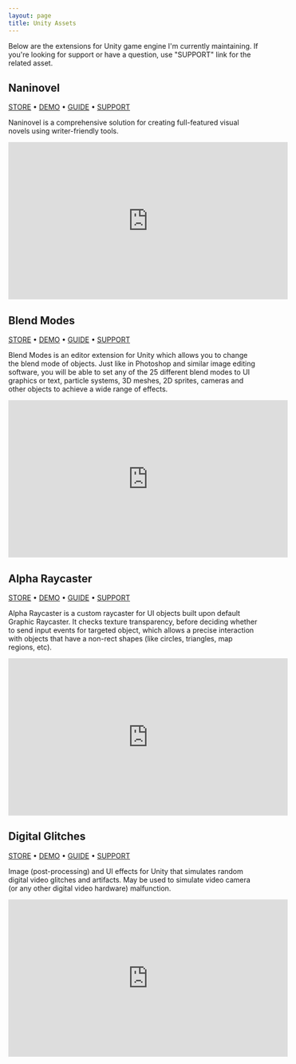 ```yaml
---
layout: page
title: Unity Assets
---
```


Below are the extensions for Unity game engine I'm currently maintaining. If you're looking for support or have a question, use "SUPPORT" link for the related asset.

## Naninovel

[STORE](https://u3d.as/1pg9)  •  [DEMO](https://naninovel.com/demo/)  •  [GUIDE](https://naninovel.com/guide/)  •  [SUPPORT](https://naninovel.com/support/)

Naninovel is a comprehensive solution for creating full-featured visual novels using writer-friendly tools.

<iframe width="560" height="315" src="https://www.youtube.com/embed/lRxIKDU9z4k" frameborder="0" allow="accelerometer; autoplay; encrypted-media; gyroscope; picture-in-picture" allowfullscreen></iframe>

## Blend Modes

[STORE](http://u3d.as/b9w)  •  [DEMO](/static/blend-modes-webgl/)  •  [GUIDE](https://goo.gl/tSAmB7)  •  [SUPPORT](https://forum.unity.com/conversations/add?to=Elringus)

Blend Modes is an editor extension for Unity which allows you to change the blend mode of objects. Just like in Photoshop and similar image editing software, you will be able to set any of the 25 different blend modes to UI graphics or text, particle systems, 3D meshes, 2D sprites, cameras and other objects to achieve a wide range of effects.

<iframe width="560" height="315" src="https://www.youtube.com/embed/t42HHIw4Apw" frameborder="0" allow="accelerometer; autoplay; encrypted-media; gyroscope; picture-in-picture" allowfullscreen></iframe>

## Alpha Raycaster

[STORE](http://u3d.as/bfD)  •  [DEMO](/static/alpha-raycaster-webgl/)  •  [GUIDE](https://goo.gl/fiEvOL)  •  [SUPPORT](https://forum.unity.com/conversations/add?to=Elringus)

Alpha Raycaster is a custom raycaster for UI objects built upon default Graphic Raycaster. It checks texture transparency, before deciding whether to send input events for targeted object, which allows a precise interaction with objects that have a non-rect shapes (like circles, triangles, map regions, etc).

<iframe width="560" height="315" src="https://www.youtube.com/embed/KWgu1v87Rtg" frameborder="0" allow="accelerometer; autoplay; encrypted-media; gyroscope; picture-in-picture" allowfullscreen></iframe>


## Digital Glitches

[STORE](http://u3d.as/bsV)  •  [DEMO](/static/camera-glitch-webgl/)  •  [GUIDE](https://goo.gl/1ElJtk)  •  [SUPPORT](https://forum.unity.com/conversations/add?to=Elringus)

Image (post-processing) and UI effects for Unity that simulates random digital video glitches and artifacts. May be used to simulate video camera (or any other digital video hardware) malfunction.

<iframe width="560" height="315" src="https://www.youtube.com/embed/H6qL2G9UqJ4" frameborder="0" allow="accelerometer; autoplay; encrypted-media; gyroscope; picture-in-picture" allowfullscreen></iframe>
